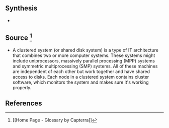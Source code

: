 ## Synthesis
- 
## Source [^1]
- A clustered system (or shared disk system) is a type of IT architecture that combines two or more computer systems. These systems might include uniprocessors, massively parallel processing (MPP) systems and symmetric multiprocessing (SMP) systems. All of these machines are independent of each other but work together and have shared access to disks. Each node in a clustered system contains cluster software, which monitors the system and makes sure it's working properly.
## References

[^1]: [[Home Page - Glossary by Capterra]]
